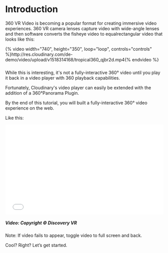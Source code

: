 # Introduction
360 VR Video is becoming a popular format for creating immersive video experiences. 360 VR camera lenses capture video with wide-angle lenses and then software converts the fisheye video to equalrectangular video that looks like this:

<div style="position: relative; padding-bottom: 2%;">
{% video width="740", height="350", loop="loop", controls="controls" %}http://res.cloudinary.com/de-demo/video/upload/v1518314168/tropical360_qjbr2d.mp4{% endvideo %}
</div>

While this is interesting, it's not a fully-interactive 360° video until you play it back in a video player with 360 playback capabilities. 

Fortunately, Cloudinary's video player can easily be extended with the addition of a 360°Panorama Plugin. 

By the end of this tutorial, you will built a fully-interactive 360° video experience on the web. 

Like this:

<div style="position: relative; padding-bottom: 56.25%;">
<iframe
	src="//codepen.io/eeeps/live/MQpOpx"
	frameborder="0"
	allowfullscreen
	crossorigin="anonymous"
	style="position: absolute;
		top: 0;
		left: 0;
		width: 100%;
		height: 100%;
	">
</iframe>
</div>

##### Video: Copyright © Discovery VR
Note: If video fails to appear, toggle video to full screen and back.

Cool? Right? Let’s get started.